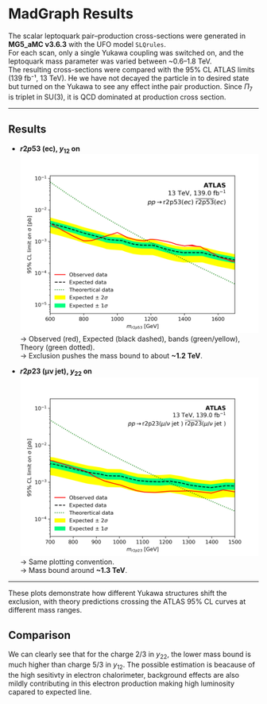 # MadGraph Results

The scalar leptoquark pair–production cross-sections were generated in **MG5_aMC v3.6.3** with the UFO model `SLQrules`.  
For each scan, only a single Yukawa coupling was switched on, and the leptoquark mass parameter was varied between ~0.6–1.8 TeV.  
The resulting cross-sections were compared with the 95% CL ATLAS limits (139 fb⁻¹, 13 TeV).
He we have not decayed the particle in to desired state but turned on the Yukawa to see any effect inthe pair production. Since $\Pi_7$ is triplet in SU(3), it is QCD dominated at production cross section.

---

## Results

- **$r2p53$ (ec), $y_{12}$ on**  
  ![r2p53_y12](../Mass_Bound/Plots/r2p53_y12.png)
  → Observed (red), Expected (black dashed), bands (green/yellow), Theory (green dotted).  
  → Exclusion pushes the mass bound to about **~1.2 TeV**.

- **$r2p23$ (μν jet), $y_{22}$ on**  
 ![r2p23_y22](../Mass_Bound/Plots/r2p23_y22.png)
  → Same plotting convention.  
  → Mass bound around **~1.3 TeV**.

---

These plots demonstrate how different Yukawa structures shift the exclusion, with theory predictions crossing the ATLAS 95% CL curves at different mass ranges.
## Comparison
We can clearly see that for the charge $2/3$ in $y_{22}$, the lower mass bound is much higher than charge $5/3$ in $y_{12}$. The possible estimation is beacause of the high sesitivty in electron chalorimeter, background effects are also mildly contributing in this electron production making high luminosity capared to expected line.


